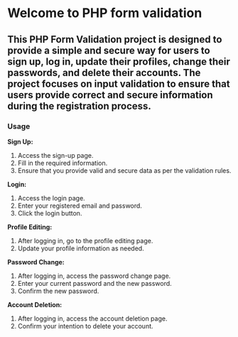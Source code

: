 # Welcome to PHP form validation
## This PHP Form Validation project is designed to provide a simple and secure way for users to sign up, log in, update their profiles, change their passwords, and delete their accounts. The project focuses on input validation to ensure that users provide correct and secure information during the registration process.

### Usage

**Sign Up:**
1. Access the sign-up page.
2. Fill in the required information.
3. Ensure that you provide valid and secure data as per the validation rules.

**Login:**
1. Access the login page.
2. Enter your registered email and password.
3. Click the login button.

**Profile Editing:**
1. After logging in, go to the profile editing page.
2. Update your profile information as needed.

**Password Change:**
1. After logging in, access the password change page.
2. Enter your current password and the new password.
3. Confirm the new password.

**Account Deletion:**
1. After logging in, access the account deletion page.
2. Confirm your intention to delete your account.
